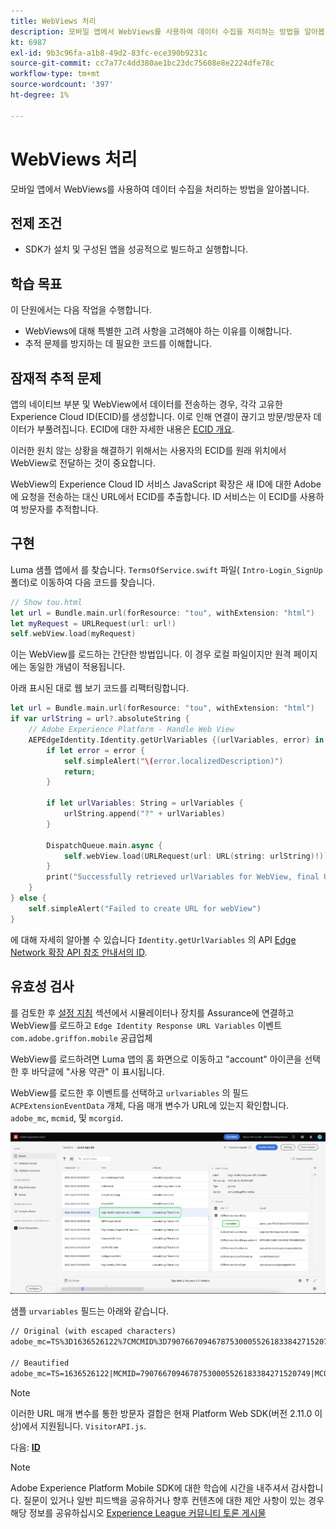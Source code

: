 ```yaml
---
title: WebViews 처리
description: 모바일 앱에서 WebViews를 사용하여 데이터 수집을 처리하는 방법을 알아봅니다.
kt: 6987
exl-id: 9b3c96fa-a1b8-49d2-83fc-ece390b9231c
source-git-commit: cc7a77c4dd380ae1bc23dc75608e8e2224dfe78c
workflow-type: tm+mt
source-wordcount: '397'
ht-degree: 1%

---
```


# WebViews 처리

모바일 앱에서 WebViews를 사용하여 데이터 수집을 처리하는 방법을 알아봅니다.

## 전제 조건

* SDK가 설치 및 구성된 앱을 성공적으로 빌드하고 실행합니다.

## 학습 목표

이 단원에서는 다음 작업을 수행합니다.

* WebViews에 대해 특별한 고려 사항을 고려해야 하는 이유를 이해합니다.
* 추적 문제를 방지하는 데 필요한 코드를 이해합니다.

## 잠재적 추적 문제

앱의 네이티브 부분 및 WebView에서 데이터를 전송하는 경우, 각각 고유한 Experience Cloud ID(ECID)를 생성합니다. 이로 인해 연결이 끊기고 방문/방문자 데이터가 부풀려집니다. ECID에 대한 자세한 내용은 [ECID 개요](https://experienceleague.adobe.com/docs/experience-platform/identity/ecid.html?lang=en).

이러한 원치 않는 상황을 해결하기 위해서는 사용자의 ECID를 원래 위치에서 WebView로 전달하는 것이 중요합니다.

WebView의 Experience Cloud ID 서비스 JavaScript 확장은 새 ID에 대한 Adobe에 요청을 전송하는 대신 URL에서 ECID를 추출합니다. ID 서비스는 이 ECID를 사용하여 방문자를 추적합니다.

## 구현

Luma 샘플 앱에서 를 찾습니다. `TermsOfService.swift` 파일( `Intro-Login_SignUp` 폴더)로 이동하여 다음 코드를 찾습니다.

```swift
// Show tou.html
let url = Bundle.main.url(forResource: "tou", withExtension: "html")
let myRequest = URLRequest(url: url!)
self.webView.load(myRequest)
```

이는 WebView를 로드하는 간단한 방법입니다. 이 경우 로컬 파일이지만 원격 페이지에는 동일한 개념이 적용됩니다.

아래 표시된 대로 웹 보기 코드를 리팩터링합니다.

```swift
let url = Bundle.main.url(forResource: "tou", withExtension: "html")
if var urlString = url?.absoluteString {
    // Adobe Experience Platform - Handle Web View
    AEPEdgeIdentity.Identity.getUrlVariables {(urlVariables, error) in
        if let error = error {
            self.simpleAlert("\(error.localizedDescription)")
            return;
        }

        if let urlVariables: String = urlVariables {
            urlString.append("?" + urlVariables)
        }

        DispatchQueue.main.async {
            self.webView.load(URLRequest(url: URL(string: urlString)!))
        }
        print("Successfully retrieved urlVariables for WebView, final URL: \(urlString)")
    }
} else {
    self.simpleAlert("Failed to create URL for webView")
}
```

에 대해 자세히 알아볼 수 있습니다 `Identity.getUrlVariables` 의 API [Edge Network 확장 API 참조 안내서의 ID](https://aep-sdks.gitbook.io/docs/foundation-extensions/identity-for-edge-network/api-reference#geturlvariables).

## 유효성 검사

를 검토한 후 [설정 지침](assurance.md) 섹션에서 시뮬레이터나 장치를 Assurance에 연결하고 WebView를 로드하고 `Edge Identity Response URL Variables` 이벤트 `com.adobe.griffon.mobile` 공급업체

WebView를 로드하려면 Luma 앱의 홈 화면으로 이동하고 &quot;account&quot; 아이콘을 선택한 후 바닥글에 &quot;사용 약관&quot; 이 표시됩니다.

WebView를 로드한 후 이벤트를 선택하고 `urlvariables` 의 필드 `ACPExtensionEventData` 개체, 다음 매개 변수가 URL에 있는지 확인합니다. `adobe_mc`, `mcmid`, 및 `mcorgid`.

![웹 보기 유효성 검사](assets/mobile-webview-validation.png)

샘플 `urvariables` 필드는 아래와 같습니다.

```html
// Original (with escaped characters)
adobe_mc=TS%3D1636526122%7CMCMID%3D79076670946787530005526183384271520749%7CMCORGID%3D7ABB3E6A5A7491460A495D61%40AdobeOrg

// Beautified
adobe_mc=TS=1636526122|MCMID=79076670946787530005526183384271520749|MCORGID=7ABB3E6A5A7491460A495D61@AdobeOrg
```

>[!NOTE]
>
>이러한 URL 매개 변수를 통한 방문자 결합은 현재 Platform Web SDK(버전 2.11.0 이상)에서 지원됩니다. `VisitorAPI.js`.


다음: **[ID](identity.md)**

>[!NOTE]
>
>Adobe Experience Platform Mobile SDK에 대한 학습에 시간을 내주셔서 감사합니다. 질문이 있거나 일반 피드백을 공유하거나 향후 컨텐츠에 대한 제안 사항이 있는 경우 해당 정보를 공유하십시오 [Experience League 커뮤니티 토론 게시물](https://experienceleaguecommunities.adobe.com/t5/adobe-experience-platform-launch/tutorial-discussion-implement-adobe-experience-cloud-in-mobile/td-p/443796)